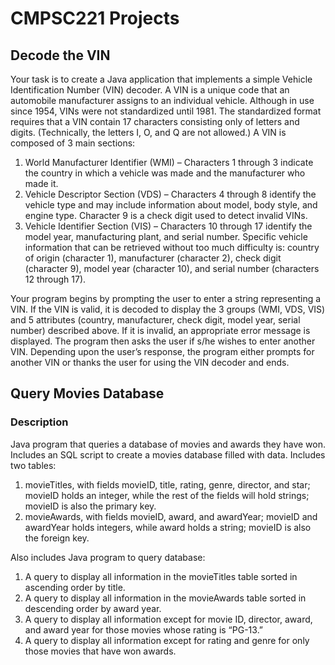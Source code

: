 # CMPSC221 Projects

## Decode the VIN

Your task is to create a Java application that implements a simple Vehicle Identification Number (VIN) decoder. A VIN is a unique code that an automobile manufacturer assigns to an individual vehicle. Although in use since 1954, VINs were not standardized until 1981. The standardized format requires that 
a VIN contain 17 characters consisting only of letters and digits. (Technically, the letters I, O, and Q are not allowed.) A VIN is composed of 3 main sections: 
1. World Manufacturer Identifier (WMI) – Characters 1 through 3 indicate the country in which a vehicle was made and the manufacturer who made it. 
2. Vehicle Descriptor Section (VDS) – Characters 4 through 8 identify the vehicle type and may include information about model, body style, and engine type. Character 9 is a check digit used to detect invalid VINs. 
3. Vehicle Identifier Section (VIS) – Characters 10 through 17 identify the model year, manufacturing plant, and serial number. 
Specific vehicle information that can be retrieved without too much difficulty is: country of origin (character 1), manufacturer (character 2), check digit (character 9), model year (character 10), and serial number (characters 12 through 17).  
 
Your program begins by prompting the user to enter a string representing a VIN. If the VIN is valid, it is decoded to display the 3 groups (WMI, VDS, VIS) and 5 attributes (country, manufacturer, check digit, model year, serial number) described above. If it is invalid, an appropriate error message is displayed. The program then asks the user if s/he wishes to enter another VIN. Depending upon the user’s response, the 
program either prompts for another VIN or thanks the user for using the VIN decoder and ends.

## Query Movies Database

### Description
Java program that queries a database of movies and awards they have won. Includes an SQL script to create a movies database filled with data.
Includes two tables:
1) movieTitles, with fields movieID, title, rating, genre, director, and star; movieID holds an integer, while the rest of the fields will hold strings; movieID is also the primary key.
2) movieAwards, with fields movieID, award, and awardYear; movieID and awardYear holds integers, while award holds a string; movieID is also the foreign key.

Also includes Java program to query database:

1. A query to display all information in the movieTitles table sorted in ascending order by title. 
2. A query to display all information in the movieAwards table sorted in descending order by award year. 
3. A query to display all information except for movie ID, director, award, and award year for those movies whose rating is “PG-13.” 
4. A query to display all information except for rating and genre for only those movies that have won awards.
